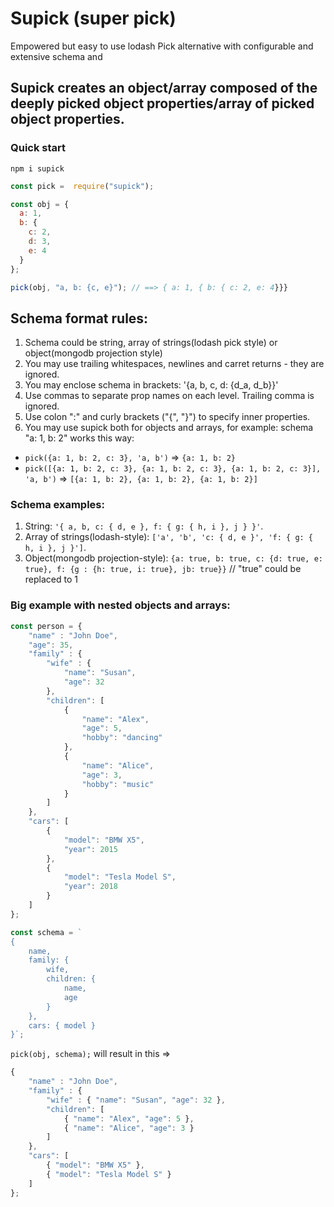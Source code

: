# Supick (super pick)

Empowered but easy to use lodash Pick alternative with configurable and extensive schema and

## Supick creates an object/array composed of the deeply picked object properties/array of picked object properties.

### Quick start

`npm i supick`

```javascript
const pick =  require("supick");

const obj = {
  a: 1,
  b: {
    c: 2,
    d: 3,
    e: 4
  }
};

pick(obj, "a, b: {c, e}"); // ==> { a: 1, { b: { c: 2, e: 4}}}
```

## Schema format rules:

1. Schema could be string, array of strings(lodash pick style) or object(mongodb projection style)
2. You may use trailing whitespaces, newlines and carret returns - they are ignored.
3. You may enclose schema in brackets: '{a, b, c, d: {d_a, d_b}}'
4. Use commas to separate prop names on each level. Trailing comma is ignored.
5. Use colon ":" and curly brackets ("{", "}") to specify inner properties.
6. You may use supick both for objects and arrays, for example: schema "a: 1, b: 2" works this way:

- `pick({a: 1, b: 2, c: 3}, 'a, b')` => `{a: 1, b: 2}`
- `pick([{a: 1, b: 2, c: 3}, {a: 1, b: 2, c: 3}, {a: 1, b: 2, c: 3}], 'a, b')` => `[{a: 1, b: 2}, {a: 1, b: 2}, {a: 1, b: 2}]`

### Schema examples:

1. String: `'{ a, b, c: { d, e }, f: { g: { h, i }, j } }'`.
2. Array of strings(lodash-style): `['a', 'b', 'c: { d, e }', 'f: { g: { h, i }, j }']`.
3. Object(mongodb projection-style): `{a: true, b: true, c: {d: true, e: true}, f: {g : {h: true, i: true}, jb: true}}` // "true" could be replaced to 1

### Big example with nested objects and arrays:

```javascript
const person = {
    "name" : "John Doe",
    "age": 35,
    "family" : {
    	"wife" : {
            "name": "Susan",
            "age": 32
        },
        "children": [
            {
                "name": "Alex",
                "age": 5,
                "hobby": "dancing"
            },
            {
                "name": "Alice",
                "age": 3,
                "hobby": "music"
            }
        ]
    },
    "cars": [
        {
            "model": "BMW X5",
            "year": 2015
        },
        {
            "model": "Tesla Model S",
            "year": 2018
        }
    ]
};

const schema = `
{
	name,
	family: {
		wife,
		children: {
			name,
			age
		}
    },
	cars: { model }    
}`;

```

`pick(obj, schema);` will result in this =>

```javascript
{
    "name" : "John Doe",
    "family" : {
    	"wife" : { "name": "Susan", "age": 32 },
        "children": [
            { "name": "Alex", "age": 5 },
            { "name": "Alice", "age": 3 }
        ]
    },
    "cars": [
        { "model": "BMW X5" },
        { "model": "Tesla Model S" }
    ]
};
```
